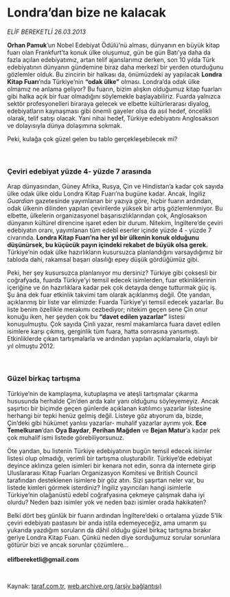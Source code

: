 # Londra’dan bize ne kalacak

*ELİF BEREKETLİ 26.03.2013*

<div class="yazi"><p><b>Orhan Pamuk</b>’un Nobel Edebiyat Ödülü’nü alması, dünyanın en büyük kitap fuarı olan Frankfurt’ta konuk ülke oluşumuz, gün be gün Batı’ya daha da fazla açılan edebiyatımız, artan telif ajanslarımız derken, son 10 yılda Türk edebiyatının dünyanın gündemine biraz daha merkezî bir yerden oturduğunu gözlemler olduk. Bu zincirin bir halkası da, önümüzdeki ay yapılacak <b>Londra Kitap Fuarı</b>’nda Türkiye’nin <b>“odak ülke”</b> olması. Londra’da odak ülke olmamız ne anlama geliyor? Bu fuarın, bizim alışkın olduğumuz kitap fuarları gibi halka açık bir fuar olmadığını söylemekle başlayabiliriz. Fuarda yalnızca sektör profesyonelleri biraraya gelecek ve elbette kültürlerarası diyalog, edebiyatların kaynaşması gibi önemli gayeler olsa da asıl hedef, öncelikli olarak, telif satışı olacak. Yani nihai hedef, Türkiye edebiyatını Anglosakson ve dolayısıyla dünya dolaşımına sokmak.</p>
<p>Peki, kulağa çok güzel gelen bu tablo gerçekleşebilecek mi?<br/><br/><br/></p>
<h3>Çeviri edebiyat yüzde 4- yüzde 7 arasında</h3>
<p>Arap dünyasından, Güney Afrika, Rusya, Çin ve Hindistan’a kadar çok sayıda ülke odak ülke oldu Londra Kitap Fuarı’na bugüne kadar. Ancak, İngiliz <i>Guardian</i> gazetesinde yayımlanan bir yazıya göre, hiçbir fuarın ardından, odak ülkenin dilinden yapılan çevirilerde yüksek bir artış gözlemlenmiyor. Bu elbette, ülkelerin organizasyonel başarısızlıklarından çok, Anglosakson dünyanın kültürel direncine işaret eden bir durum. Nitekim, İngiltere’de çeviri edebiyatın oranı, yayımlanan tüm edebî eserler içinde yüzde 4 - yüzde 7 civarında.<b> Londra Kitap Fuarı’na her yıl bir ülkenin konuk olduğunu düşünürsek, bu küçücük payın içindeki rekabet de büyük olsa gerek. </b>Türkiye’nin odak ülke hazırlıkların kusursuzca planlandığını varsaydığımız bir tabloda dahi, rakamsal başarı olasılığı epey düşük gördüğümüz gibi.</p>
<p>Peki, her şey kusursuzca planlanıyor mu dersiniz? Türkiye gibi çoksesli bir coğrafyada, fuarda Türkiye’yi temsil edecek isimlerden, fuar etkinliklerinin içeriğine ve ön hazırlıklara kadar pek çok detayda denge tutturmak güç iş. Şu âna dek fuar etkinlik takvimi tam olarak açıklanmış değil. Öte yandan, açıklanmış bir liste var elimizde: Fuarda Türkiye’yi temsil edecek yazarlar. Bu liste benim özellikle merakımı cezbediyor; nitekim geçen sene Çin onur konuğu iken, her şeyden çok bu <b>“davet edilen yazarlar”</b> listesi konuşulmuştu. Çok sayıda Çinli yazar, resmî makamlarca fuara davet edilen isimlere karşı çıkmış, gerginlik tüm fuara, hatta sonrasına yansımıştı. Etkinliklerde çıkan tartışmalarla ve ardından yapılan açıklamalarla, olaylı bir yıl olmuştu 2012.<br/><br/><br/></p>
<h3>Güzel birkaç tartışma</h3>
<p>Türkiye’nin de kamplaşma, kutuplaşma ve ateşli tartışmalar çıkarma hususunda herhalde Çin’den arda kalır yanı olduğunu söyleyemeyiz. Ancak şaşırtıcı bir biçimde geçen günlerde açıklanan katılımcı yazarlar listesine herhangi bir tepki henüz gelmiş değil. Listeye göz atıyorum da, bizde, Çin’deki gibi hükümet yanlısı yazarlar- muhalif yazarlar ayrımı yok. <b>Ece Temelkuran</b>’dan <b>Oya Baydar</b>, <b>Perihan Mağden</b> ve <b>Bejan Matur</b>’a kadar pek çok muhalif ismi listede görebiliyorsunuz. </p>
<p>Öte yandan, bu listenin Türkiye edebiyatının bugün temsil edecek isimler listesi olup olmadığı, verimli bir tartışma oluşturabilir. Türkiye’de edebiyat deyince aklınıza gelen isimleri bir kenara not edin, sonra da internete girip Uluslararası Kitap Fuarları Organizasyon Komitesi ve British Council tarafından desteklenen isimlere bir göz atın. Sizi şaşırtan neler var, bu listede kimleri görmek isterdiniz? İngiliz yayıncıları hangi isimlerle Türkiye’nin olağanüstü edebî coğrafyasına çekmeye çalışmak daha iyi olurdu? Neden bazı isimler yok ve neden bazı isimler orada hakikaten?</p>
<p>Belki dört beş günlük bir fuarın ardından İngiltere’deki o ortalama yüzde 5’lik çeviri edebiyatı pastasını bir anda istila edemeyeceğiz, ama umarım şu yukarıda yazdığım soruların da dâhil olduğu güzel birkaç tartışma bırakır geriye Londra Kitap Fuarı. Çünkü neden diye sorduğumuz sorular sorunlara götürür bizi ve ancak sorunlar çözümlere...<br/><br/><b>elifbereketli@gmail.com</b></p>
<p> </p>
</div>

Kaynak: [taraf.com.tr](http://www.taraf.com.tr/elif-bereketli/makale-londra-dan-bize-ne-kalacak.htm), [web.archive.org (arşiv bağlantısı)](http://web.archive.org/web/20131107095316/http://www.taraf.com.tr/elif-bereketli/makale-londra-dan-bize-ne-kalacak.htm)
